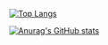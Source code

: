 [![Top Langs](https://github-readme-stats.vercel.app/api/top-langs/?username=Nagumo-7960)](https://github.com/anuraghazra/github-readme-stats)

[![Anurag's GitHub stats](https://github-readme-stats.vercel.app/api?username=Nagumo-7960)](https://github.com/anuraghazra/github-readme-stats)

<!--
**Nagumo-7960/Nagumo-7960** is a ✨ _special_ ✨ repository because its `README.md` (this file) appears on your GitHub profile.

Here are some ideas to get you started:

- 🔭 I’m currently working on ...
- 🌱 I’m currently learning ...
- 👯 I’m looking to collaborate on ...
- 🤔 I’m looking for help with ...
- 💬 Ask me about ...
- 📫 How to reach me: ...
- 😄 Pronouns: ...
- ⚡ Fun fact: ...
-->

